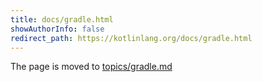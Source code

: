 ```yaml
---
title: docs/gradle.html
showAuthorInfo: false
redirect_path: https://kotlinlang.org/docs/gradle.html
---
```


The page is moved to [topics/gradle.md](../../../docs/topics/gradle.md)
